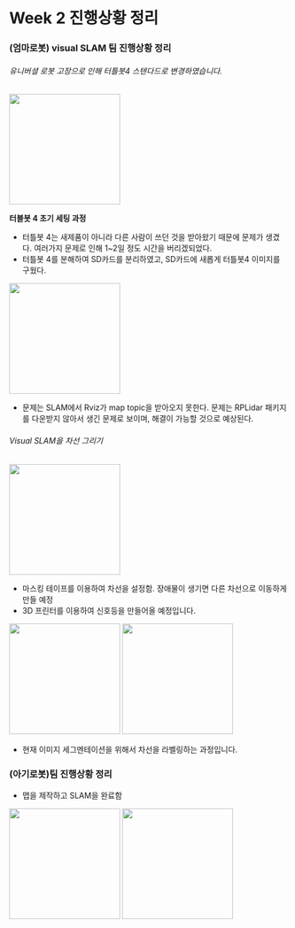 # Week 2 진행상황 정리

### (엄마로봇) visual SLAM 팀 진행상황 정리
###### 유니버셜 로봇 고장으로 인해 터틀봇4 스텐다드로 변경하였습니다.
<img src="https://user-images.githubusercontent.com/110883172/222607940-bf58e156-51cd-44fc-8036-e3e701bce057.png" width="200" height="200">

__터블봇 4 초기 세팅 과정__
- 터틀봇 4는 새제품이 아니라 다른 사람이 쓰던 것을 받아왔기 때문에 문제가 생겼다. 여러가지 문제로 인해 1~2일 정도 시간을 버리겠되었다.
- 터틀봇 4를 분해하여 SD카드를 분리하였고, SD카드에 새롭게 터틀봇4 이미지를 구웠다.

<img src="https://user-images.githubusercontent.com/110883172/222608491-e54989c5-960f-4ae0-9fe3-086b3abe0f22.png" width="200" height="200">

- 문제는 SLAM에서 Rviz가 map topic을 받아오지 못한다. 문제는 RPLidar 패키지를 다운받지 않아서 생긴 문제로 보이며, 해결이 가능할 것으로 예상된다.


###### Visual SLAM을 차선 그리기
<img src="https://user-images.githubusercontent.com/110883172/222609300-fca8bed4-7943-40d4-b00c-97427d25b640.jpg" width="200" height="200">

- 마스킹 테이프를 이용하여 차선을 설정함. 장애물이 생기면 다른 차선으로 이동하게 만들 예정
- 3D 프린터를 이용하여 신호등을 만들어올 예정입니다.

<img src="https://user-images.githubusercontent.com/110883172/222610236-f901fb7c-0505-4708-9d19-e25219dcf50b.png" width="200" height="200">
<img src="https://user-images.githubusercontent.com/110883172/222610274-6fe050f2-ab0d-47f8-875a-9640e9b62dd9.png" width="200" height="200">

- 현재 이미지 세그멘테이션을 위해서 차선을 라벨링하는 과정입니다. 



### (아기로봇)팀 진행상황 정리
- 맵을 제작하고 SLAM을 완료함 
<img src="https://user-images.githubusercontent.com/110883172/222610405-d6b86d5b-40cb-4dfd-86ce-5054149a0a2b.png" width="200" height="200">
<img src="https://user-images.githubusercontent.com/110883172/222610526-0e419d2b-6439-4842-9fd6-ec0cef016cc0.png" width="200" height="200">
